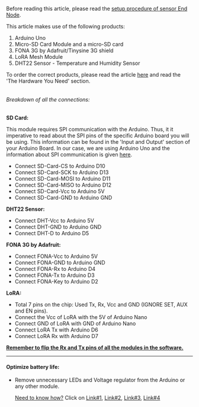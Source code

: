 Before reading this article, please read the [setup procedure of sensor End Node](https://gitlab.cas.mcmaster.ca/re-mote/arduino-motes/blob/master/Documentation/Hardware/Assembly%20of%20Nodes%20and%20Solar%20Power%20Unit/End%20Node/End_Node%20Setup.md).

This article makes use of the following products:

1. Arduino Uno
2. Micro-SD Card Module and a micro-SD card
3. FONA 3G by Adafruit/Tinysine 3G shield
4. LoRA Mesh Module
5. DHT22 Sensor - Temperature and Humidity Sensor


To order the correct products, please read the article [here](https://gitlab.cas.mcmaster.ca/re-mote/arduino-motes/blob/master/Documentation/Setup/Water_Quality_Setup.md) and read the 'The Hardware You Need' section.


###### 

###### Breakdown of all the connections:

**SD Card:**

This module requires SPI communication with the Arduino. Thus, it it imperative to read about the SPI pins of the specific Arduino board you will be using. This information can be found in the 'Input and Output' section of your Arduino Board. In our case, we are using Arduino Uno and the information about SPI communication is given [here](https://store.arduino.cc/usa/arduino-uno-rev3).

- Connect SD-Card-CS to Arduino D10
- Connect SD-Card-SCK to Arduino D13
- Connect SD-Card-MOSI to Arduino D11
- Connect SD-Card-MISO to Arduino D12
- Connect SD-Card-Vcc to Arduino 5V
- Connect SD-Card-GND to Arduino GND



**DHT22 Sensor:**

- Connect DHT-Vcc to Arduino 5V
- Connect DHT-GND to Arduino GND
- Connect DHT-D to Arduino D5



**FONA 3G by Adafruit:**

- Connect FONA-Vcc to Arduino 5V
- Connect FONA-GND to Arduino GND
- Connect FONA-Rx to Arduino D4
- Connect FONA-Tx to Arduino D3
- Connect FONA-Key to Arduino D2



**LoRA:**

- Total 7 pins on the chip: Used Tx, Rx, Vcc and GND (IGNORE SET, AUX and EN pins).
- Connect the Vcc of LoRA with the 5V of Arduino Nano
- Connect GND of LoRA with GND of Arduino Nano
- Connect LoRA Tx with Arduino D6
- Connect LoRA Rx with Arduino D7





**<u>Remember to flip the Rx and Tx pins of all the modules in the software.</u>**



------



#### Optimize battery life:

- Remove unnecessary LEDs and Voltage regulator from the Arduino or any other module. 

  <u>Need to know how?</u> Click on [Link#1](http://www.home-automation-community.com/arduino-low-power-how-to-run-atmega328p-for-a-year-on-coin-cell-battery/), [Link#2](https://www.youtube.com/watch?v=2nNz0faMti0), [Link#3](https://www.youtube.com/watch?v=2xVOg7nYH-E), [Link#4](https://www.youtube.com/watch?v=7qujkC72dYs)

